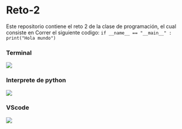 # Reto-2
Este repositorio contiene el reto 2 de la clase de programación, el cual consiste en 
Correr el siguiente codigo:
`if __name__ == "__main__" :
  print("Hola mundo")`
### Terminal
![](https://i.postimg.cc/QMCbTvTv/Repo2-1.png)
### Interprete de python
![](https://i.postimg.cc/2SKWPy1X/Repo2-2.png)
### VScode
![](https://i.postimg.cc/QxVxvbch/Repo2-3.png)
